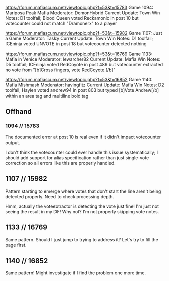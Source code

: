 https://forum.mafiascum.net/viewtopic.php?f=53&t=15783
Game 1094: Mariposa Peak Mafia
Moderator: DemonHybrid
Current Update: Town Win
Notes: D1 toolfail; Blood Queen voted Reckamonic in post 10 but votecounter could not match "Dramonerx" to a player

https://forum.mafiascum.net/viewtopic.php?f=53&t=15982
Game 1107: Just a Game
Moderator: Tasky
Current Update: Town Win
Notes: D1 toolfail; ICEninja voted UNVOTE in post 18 but votecounter detected nothing

https://forum.mafiascum.net/viewtopic.php?f=53&t=16769
Game 1133: Mafia in Venice
Moderator: lewarcher82
Current Update: Mafia Win
Notes: D5 toolfail; ICEninja voted RedCoyote in post 489 but votecounter extracted no vote from "[b]Cross fingers, vote RedCoyote.[/b]"

https://forum.mafiascum.net/viewtopic.php?f=53&t=16852
Game 1140: Mafia Mishmash
Moderator: havingfitz
Current Update: Mafia Win
Notes: D2 toolfail; Haylen voted andrew94 in post 803 but typed [b]Vote Andrew[/b] within an area tag and multiline bold tag

## Offhand

### 1094 // 15783
The documented error at post 10 is real even if it didn't impact votecounter output. 

I don't think the votecounter could ever handle this issue systematically; I should add support for alias specification rather than just single-vote correction so all errors like this are properly handled.

## 1107 // 15982
Pattern starting to emerge where votes that don't start the line aren't being detected properly. Need to check processing depth.

Hmm, actually the voteextractor is detecting the vote just fine! I'm just not seeing the result in my DF! Why not? I'm not properly skipping vote notes.

## 1133 // 16769
Same pattern. Should I just jump to trying to address it? Let's try to fill the page first.

## 1140 // 16852
Same pattern! Might investigate if I find the problem one more time.